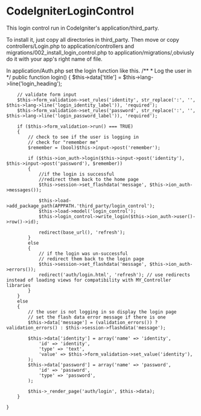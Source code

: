 # CodeIgniterLoginControl

This login control run in CodeIgniter's  application/third_party.

To install it, just copy all directories in third_party. Then move or copy controllers/Login.php to application/controllers and migrations/002_install_login_control.php to application/migrations/,obviusly do it with your app's right name of file.

In application/Auth.php set the login function like this.
/**
	 * Log the user in
	 */
	public function login()
	{
		$this->data['title'] = $this->lang->line('login_heading');

		// validate form input
		$this->form_validation->set_rules('identity', str_replace(':', '', $this->lang->line('login_identity_label')), 'required');
		$this->form_validation->set_rules('password', str_replace(':', '', $this->lang->line('login_password_label')), 'required');

		if ($this->form_validation->run() === TRUE)
		{
			// check to see if the user is logging in
			// check for "remember me"
			$remember = (bool)$this->input->post('remember');

			if ($this->ion_auth->login($this->input->post('identity'), $this->input->post('password'), $remember))
			{
				//if the login is successful
				//redirect them back to the home page
				$this->session->set_flashdata('message', $this->ion_auth->messages());
				
				$this->load->add_package_path(APPPATH.'third_party/login_control');
				$this->load->model('login_control');
				$this->login_control->write_login($this->ion_auth->user()->row()->id);
				
				redirect(base_url(), 'refresh');
			}
			else
			{
				// if the login was un-successful
				// redirect them back to the login page
				$this->session->set_flashdata('message', $this->ion_auth->errors());
				redirect('auth/login.html', 'refresh'); // use redirects instead of loading views for compatibility with MY_Controller libraries
			}
		}
		else
		{
			// the user is not logging in so display the login page
			// set the flash data error message if there is one
			$this->data['message'] = (validation_errors()) ? validation_errors() : $this->session->flashdata('message');

			$this->data['identity'] = array('name' => 'identity',
				'id' => 'identity',
				'type' => 'text',
				'value' => $this->form_validation->set_value('identity'),
			);
			$this->data['password'] = array('name' => 'password',
				'id' => 'password',
				'type' => 'password',
			);

			$this->_render_page('auth/login', $this->data);
		}
    
	}
  
  
